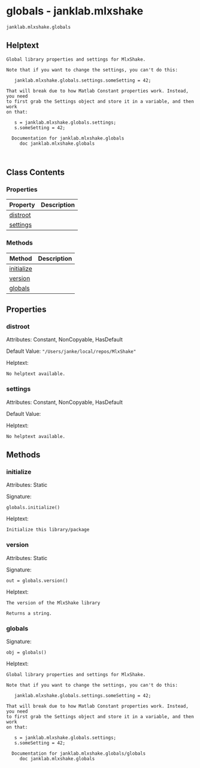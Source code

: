 # globals - janklab.mlxshake

```text
janklab.mlxshake.globals
```

## Helptext

```text
Global library properties and settings for MlxShake.

Note that if you want to change the settings, you can't do this:

   janklab.mlxshake.globals.settings.someSetting = 42;

That will break due to how Matlab Constant properties work. Instead, you need
to first grab the Settings object and store it in a variable, and then work
on that:

   s = janklab.mlxshake.globals.settings;
   s.someSetting = 42;

  Documentation for janklab.mlxshake.globals
     doc janklab.mlxshake.globals



```

## Class Contents

### Properties

| Property | Description |
| -------- | ----------- |
| [distroot](#janklab.mlxshake.globals.distroot) |  |
| [settings](#janklab.mlxshake.globals.settings) |  |

### Methods

| Method | Description |
| -------- | ----------- |
| [initialize](#janklab.mlxshake.globals.initialize) |  |
| [version](#janklab.mlxshake.globals.version) |  |
| [globals](#janklab.mlxshake.globals.globals) |  |

## Properties

<a name="janklab.mlxshake.globals.distroot"></a>
### distroot

Attributes: Constant, NonCopyable, HasDefault

Default Value: `"/Users/janke/local/repos/MlxShake"`

Helptext:

```text
No helptext available.
```

<a name="janklab.mlxshake.globals.settings"></a>
### settings

Attributes: Constant, NonCopyable, HasDefault

Default Value: <unrepresentable>

Helptext:

```text
No helptext available.
```


## Methods

<a name="janklab.mlxshake.globals.initialize"></a>
### initialize

Attributes: Static

Signature:
```
globals.initialize()
```

Helptext:

```text
Initialize this library/package

```

<a name="janklab.mlxshake.globals.version"></a>
### version

Attributes: Static

Signature:
```
out = globals.version()
```

Helptext:

```text
The version of the MlxShake library

Returns a string.

```

<a name="janklab.mlxshake.globals.globals"></a>
### globals

Signature:
```
obj = globals()
```

Helptext:

```text
Global library properties and settings for MlxShake.

Note that if you want to change the settings, you can't do this:

   janklab.mlxshake.globals.settings.someSetting = 42;

That will break due to how Matlab Constant properties work. Instead, you need
to first grab the Settings object and store it in a variable, and then work
on that:

   s = janklab.mlxshake.globals.settings;
   s.someSetting = 42;

  Documentation for janklab.mlxshake.globals/globals
     doc janklab.mlxshake.globals


```


